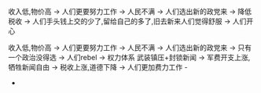 
收入低,物价高 -> 人们更要努力工作 -> 人民不满 -> 人们选出新的政党来 -> 降低税收 -> 人们手头钱上交的少了,留给自己的多了,旧去新来人们觉得舒服 -> 人们开心

收入低,物价高 -> 人们更要努力工作 -> 人民不满 -> 人们选出新的政党来 -> 只有一个政治没得选 -> 人们rebel -> 权力体系 武装镇压+封锁新闻 -> 军费开支上涨,牺牲新闻自由 -> 税收上涨,道德下降 -> 人们更加费力工作 -






-
